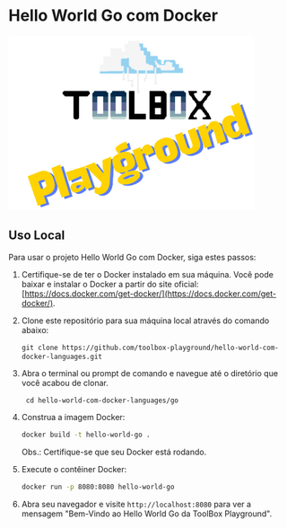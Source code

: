 # Hello World Go com Docker
![Toolbox](../img/toolbox-playground.png)

## Uso Local

Para usar o projeto Hello World Go com Docker, siga estes passos:

1. Certifique-se de ter o Docker instalado em sua máquina. Você pode baixar e instalar o Docker a partir do site oficial: [https://docs.docker.com/get-docker/](https://docs.docker.com/get-docker/).

2. Clone este repositório para sua máquina local através do comando abaixo:
    ```
    git clone https://github.com/toolbox-playground/hello-world-com-docker-languages.git
    ```

3. Abra o terminal ou prompt de comando e navegue até o diretório que você acabou de clonar.
   ```
    cd hello-world-com-docker-languages/go
   ```
4. Construa a imagem Docker:
    ```bash
    docker build -t hello-world-go .
    ```
    Obs.: Certifique-se que seu Docker está rodando.

5. Execute o contêiner Docker:
    ```bash
    docker run -p 8080:8080 hello-world-go
    ```

6. Abra seu navegador e visite `http://localhost:8080` para ver a mensagem "Bem-Vindo ao Hello World Go da ToolBox Playground".
